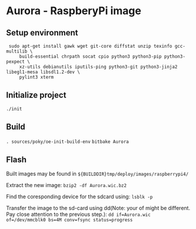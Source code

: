 # Aurora - RaspberyPi image
## Setup environment

```
 sudo apt-get install gawk wget git-core diffstat unzip texinfo gcc-multilib \
     build-essential chrpath socat cpio python3 python3-pip python3-pexpect \
     xz-utils debianutils iputils-ping python3-git python3-jinja2 libegl1-mesa libsdl1.2-dev \
     pylint3 xterm
```

## Initialize project
`./init`

## Build
`. sources/poky/oe-init-build-env`
`bitbake Aurora`

## Flash
Built images may be found in `${BUILDDIR}tmp/deploy/images/raspberrypi4/`

Extract the new image:
`bzip2 -df Aurora.wic.bz2`

Find the coresponding device for the sdcard using:
`lsblk -p`

Transfer the image to the sd-card using dd(Note: your of might be different. Pay close attention to the previous step.):
`dd if=Aurora.wic of=/dev/mmcblk0 bs=4M conv=fsync status=progress`
